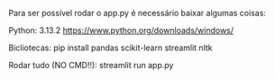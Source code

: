 Para ser possível rodar o app.py é necessário baixar algumas coisas:

Python: 3.13.2
https://www.python.org/downloads/windows/

Bicliotecas:
pip install pandas scikit-learn streamlit nltk

Rodar tudo (NO CMD!!):
streamlit run app.py
